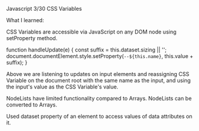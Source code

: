 Javascript 3/30 CSS Variables

What I learned:

CSS Variables are accessible via JavaScript on any DOM node using setProperty method.

function handleUpdate(e) {
  const suffix = this.dataset.sizing || '';
  document.documentElement.style.setProperty(`--${this.name}`, this.value + suffix);
}

Above we are listening to updates on input elements and reassigning CSS Variable on 
the document root with the same name as the input, and using the input's 
value as the CSS Variable's value.

NodeLists have limited functionality compared to Arrays.
NodeLists can be converted to Arrays.

Used dataset property of an element to access values of data attributes on it.